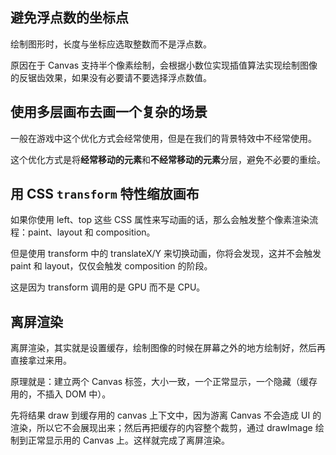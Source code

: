 ## 避免浮点数的坐标点

绘制图形时，长度与坐标应选取整数而不是浮点数。

原因在于 Canvas 支持半个像素绘制，会根据小数位实现插值算法实现绘制图像的反锯齿效果，如果没有必要请不要选择浮点数值。

## 使用多层画布去画一个复杂的场景

一般在游戏中这个优化方式会经常使用，但是在我们的背景特效中不经常使用。

这个优化方式是将**经常移动的元素**和**不经常移动的元素**分层，避免不必要的重绘。

## 用 CSS `transform` 特性缩放画布

如果你使用 left、top 这些 CSS 属性来写动画的话，那么会触发整个像素渲染流程：paint、layout 和 composition。

但是使用 transform 中的 translateX/Y 来切换动画，你将会发现，这并不会触发 paint 和 layout，仅仅会触发 composition 的阶段。

这是因为 transform 调用的是 GPU 而不是 CPU。

## 离屏渲染

离屏渲染，其实就是设置缓存，绘制图像的时候在屏幕之外的地方绘制好，然后再直接拿过来用。

原理就是：建立两个 Canvas 标签，大小一致，一个正常显示，一个隐藏（缓存用的，不插入 DOM 中）。

先将结果 draw 到缓存用的 canvas 上下文中，因为游离 Canvas 不会造成 UI 的渲染，所以它不会展现出来；然后再把缓存的内容整个裁剪，通过 drawImage 绘制到正常显示用的 Canvas 上。这样就完成了离屏渲染。
